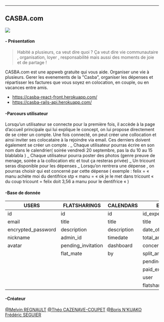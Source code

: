 ---

## CASBA.com

![](https://www.sortiraparis.com/images/80/66131/643118-serie-friends-l-episode-retrouvailles-avec-justin-bieber-et-lady-gaga-diffuse-le.jpg)

#### - Présentation

> Habité a plusieurs, ca veut dire quoi ? Ça veut dire vie communautaire , organisation, loyer , responsabilité mais aussi des moments de joie et de partage !

CASBA.com est une appweb gratuite qui vous aide. Organiser une vie à plusieurs. Gerer les evenements de la "Casba", organiser les dépenses et répartisser les factures que vous soyez en colocation, en couple, ou en vacances entre amis.

- https://casba-react-front.herokuapp.com/
- https://casba-rails-api.herokuapp.com/

#### -Parcours utilisateur

Lorsqu’un utilisateur se connecte pour la première fois, il accède à la page d’accueil principale qui lui explique le concept, on lui propose directement de se créer un compte. Une fois connecté, on peut créer une collocation et ainsi inviter ses colocataire à la rejoindre via email. Ces derniers doivent également se créer un compte . _ Chaque utilisateur pourras écrire en son nom dans le calendrier( soirée vendredi 20 septembre, pas la du 10 au 15 blablabla ) _ Chaque utilisateur pourra poster des photos (genre preuve de menage, soirée a la collocation etc et tout ça resteras privée) _ Un tricount seras disponible pour les dépenses _ Lorsqu’on rentrera une dépense , on pourras choisir qui est concerné par cette dépense ( exemple : felix = « manu achète moi du dentifrice stp « manu = « ok je le met dans tricount « du coup tricount = felix doit 3,56 a manu pour le dentifrice « )

#### -Base de donnée

| USERS              | FLATSHARINGS       | CALENDARS   | EXPENSES               |
| ------------------ | ------------------ | ----------- | ---------------------- |
| id                 | id                 | id          | id_expense             |
| email              | title              | title       | title                  |
| encrypted_password | description        | description | date_of_expense        |
| nickname           | admin_id           | timedate    | total_amount           |
| avatar             | pending_invitation | dashboard   | concerned_colocs       |
|                    | flat_mate          | by          | split_amount_to_colocs |
|                    |                    |             | pending_payment        |
|                    |                    |             | paid_expense           |
|                    |                    |             | user                   |
|                    |                    |             | flatsharing            |

#### -Créateur

[@Melvin REGNAULT](https://github.com/meltek13 "@Melvin REGNAULT")
[@Théo CAZENAVE-COUPET](https://github.com/Kelvi3 "@Théo CAZENAVE-COUPET")
[@Boris N'KUAKO](https://github.com/bnthp16 "@Boris N'KUAKO")
[Frédéric SEGUIER](https://github.com/fred75013 "Frédéric SEGUIER")
